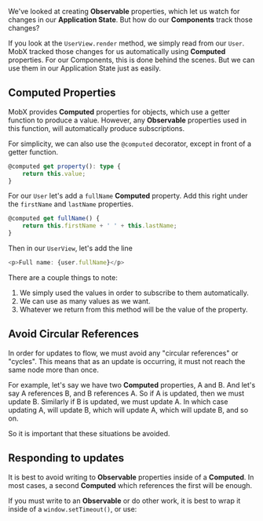 We've looked at creating **Observable** properties, which let us watch for changes in our **Application State**.  But how do our **Components** track those changes?

If you look at the `UserView.render` method, we simply read from our `User`.  MobX tracked those changes for us automatically using **Computed** properties.  For our Components, this is done behind the scenes.  But we can use them in our Application State just as easily.

## Computed Properties

MobX provides **Computed** properties for objects, which use a getter function to produce a value.  However, any **Observable** properties used in this function, will automatically produce subscriptions.

For simplicity, we can also use the `@computed` decorator, except in front of a getter function.

```` Typescript
@computed get property(): type {
    return this.value;
}
````

For our `User` let's add a `fullName` **Computed** property.  Add this right under the `firstName` and `lastName` properties.

```` Typescript
@computed get fullName() {
    return this.firstName + ' ' + this.lastName;
}
````

Then in our `UserView`, let's add the line

```` TypeScript
<p>Full name: {user.fullName}</p>
````

There are a couple things to note:

1. We simply used the values in order to subscribe to them automatically.
2. We can use as many values as we want.
3. Whatever we return from this method will be the value of the property.

## Avoid Circular References

In order for updates to flow, we must avoid any "circular references" or "cycles".  This means that as an update is occurring, it must not reach the same node more than once.

For example, let's say we have two **Computed** properties, A and B.  And let's say A references B, and B references A.  So if A is updated, then we must update B.  Similarly if B is updated, we must update A.  In which case updating A, will update B, which will update A, which will update B, and so on.

So it is important that these situations be avoided.

## Responding to updates

It is best to avoid writing to **Observable** properties inside of a **Computed**.  In most cases, a second **Computed** which references the first will be enough.

If you must write to an **Observable** or do other work, it is best to wrap it inside of a `window.setTimeout()`, or use:

